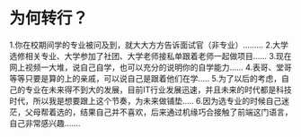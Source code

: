 # 为何转行？
1.你在校期间学的专业被问及到，就大大方方告诉面试官（非专业）………
2.大学选修相关专业、大学参加了社团、大学老师接私单跟着老师一起做项目…… 
3.现在网上视频一大堆，说自己自学，也可以充分的说明你的自学能力…… 
4.表哥、堂哥等等只要是算的上的亲戚，可以说自己是跟着他们在学….. 
5.为了以后的考虑，自己的专业在未来得不到大的发展，目前IT行业发展迅速，并且未来的时代都是科技时代，所以我是想要跟上这个节奏，为未来做铺垫….. 
6.因为选专业的时候自己迷茫，父母帮着选的，结果自己并不喜欢，后来通过机缘巧合接触了前端这门语言，自己非常感兴趣……. 
